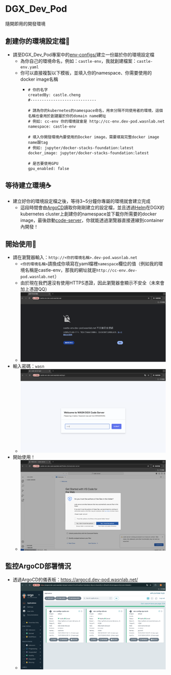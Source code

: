 # DGX_Dev_Pod

隨開即用的開發環境

## 創建你的環境設定檔📝
- 請至DGX_Dev_Pod專案中的[env-configs/](/env-configs/)建立一份屬於你的環境設定檔
    - 為你自己的環境命名，例如：`castle-env`，我就創建檔案：`castle-env.yaml`
    - 你可以直接複製以下模板，並填入你的namespace、你需要使用的docker image名稱
      - ```
        # 你的名字
        createdBy: castle.cheng
        #-----------------------------

        # 請為你的kubernetes的namespace命名，用來分隔不同使用者的環境，這個名稱也會用於創建屬於你的domain name網址
        # 例如: cc-env 你的環境就會是 http://cc-env.dev-pod.wasnlab.net
        namespace: castle-env

        # 填入你開發環境內要使用的Docker image，需要填寫完整docker image name跟tag
        # 例如: jupyter/docker-stacks-foundation:latest
        docker_image: jupyter/docker-stacks-foundation:latest

        # 是否要使用GPU
        gpu_enabled: false

## 等待建立環境☕️
- 建立好你的環境設定檔之後，等待3~5分鐘你專屬的環境就會建立完成
    - 這段時間會由[ArgoCD](https://argo-cd.readthedocs.io/en/stable/)讀取你剛剛建立的設定檔，並且透過[Helm](https://helm.sh/)在DGX的kubernetes cluster上創建你的namespace並下載你所需要的docker image，最後啟動[code-server](https://github.com/coder/code-server)，你就能透過瀏覽器直接連線到container內開發！
## 開始使用🎉
- 請在瀏覽器輸入：`http://<你的環境名稱>.dev-pod.wasnlab.net`
    - `<你的環境名稱>`請換成你填寫在yaml檔裡`namespace`欄位的值（例如我的環境名稱是castle-env，那我的網址就是`http://cc-env.dev-pod.wasnlab.net`）
    - 由於現在我們還沒有使用HTTPS憑證，因此瀏覽器會顯示不安全（未來會加上憑證QQ）
    - ![截圖 2024-10-27 下午11.26.00](./docs/assets/castle-env-url.png)
- 輸入密碼：`wasn`
    - ![截圖 2024-10-27 下午11.26.10](./docs/assets/login-code-server.png)
- 開始使用！
    - ![截圖 2024-10-27 下午11.26.21](./docs/assets/code-server-trust.png)
## 監控ArgoCD部署情況
- 透過ArgoCD的儀表板：https://argocd.dev-pod.wasnlab.net/
    - ![argocd](./docs/assets/argocd.png)